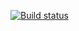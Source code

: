 [![Build status](https://ci.appveyor.com/api/projects/status/w7rim4vgn68rqqg7?svg=true)](https://ci.appveyor.com/project/anay333/api-ci)
